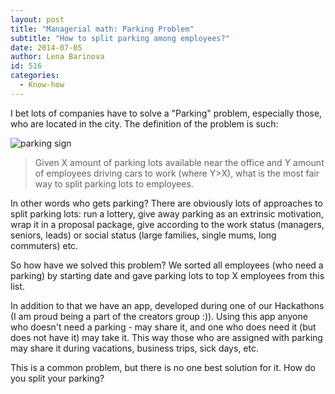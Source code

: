 ```yaml
---
layout: post
title: "Managerial math: Parking Problem"
subtitle: "How to split parking among employees?"
date: 2014-07-05
author: Lena Barinova
id: 516
categories:
  - Know-how
---
```


I bet lots of companies have to solve a "Parking" problem, especially those, who are located in the city. The definition of the problem is such:

<img src="{{ site.baseurl }}/img/post_img/parking.png" alt="parking sign" class="right" />

> Given X amount of parking lots available near the office and Y amount of employees driving cars to work (where Y&gt;X), what is the most fair way to split parking lots to employees.

In other words who gets parking? There are obviously lots of approaches to split parking lots: run a lottery, give away parking as an extrinsic motivation, wrap it in a proposal package, give according to the work status (managers, seniors, leads) or social status (large families, single mums, long commuters) etc.

So how have we solved this problem? We sorted all employees (who need a parking) by starting date and gave parking lots to top X employees from this list.

In addition to that we have an app, developed during one of our Hackathons (I am proud being a part of the creators group :)). Using this app anyone who doesn't need a parking - may share it, and one who does need it (but does not have it) may take it. This way those who are assigned with parking may share it during vacations, business trips, sick days, etc.

This is a common problem, but there is no one best solution for it. How do you split your parking?